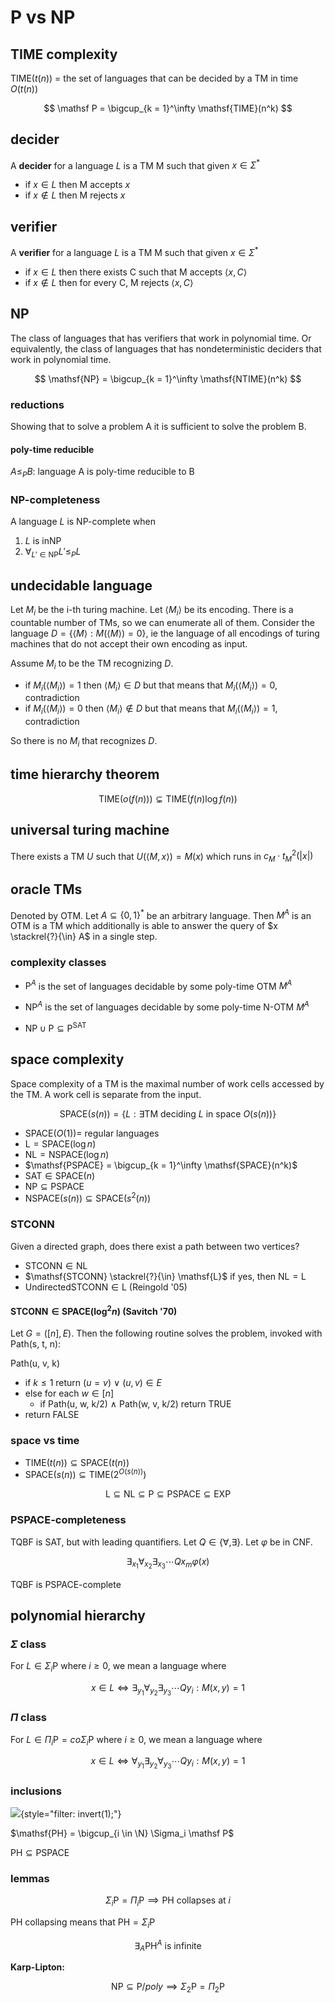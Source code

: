 # P vs NP

## TIME complexity

$\mathsf{TIME}(t(n))$ = the set of languages that can be decided by a TM in time $O(t(n))$

$$
\mathsf P = \bigcup_{k = 1}^\infty \mathsf{TIME}(n^k)
$$

## decider

A **decider** for a language $L$ is a TM M such that given $x \in \Sigma^*$

- if $x \in L$ then M accepts $x$
- if $x \notin L$ then M rejects $x$

## verifier

A **verifier** for a language $L$ is a TM M such that given $x \in \Sigma^*$

- if $x \in L$ then there exists C such that M accepts $\langle x, C \rangle$
- if $x \notin L$ then for every C, M rejects $\langle x, C \rangle$

## $\mathsf{NP}$

The class of languages that has verifiers that work in polynomial time. Or equivalently, the class of languages that has nondeterministic deciders that work in polynomial time.

$$
\mathsf{NP} = \bigcup_{k = 1}^\infty \mathsf{NTIME}(n^k)
$$

### reductions

Showing that to solve a problem A it is sufficient to solve the problem B.

#### poly-time reducible

$A \le_P B$: language A is poly-time reducible to B

### $\mathsf{NP}$-completeness

A language $L$ is $\mathsf{NP}$-complete when

1. $L$ is in$\mathsf{NP}$
2. $\forall_{L' \in \mathsf{NP}} L' \le_P L$

## undecidable language

Let $M_i$ be the i-th turing machine. Let $\langle M_i \rangle$ be its encoding. There is a countable number of TMs, so we can enumerate all of them. Consider the language $D = \{\langle M \rangle : M(\langle M \rangle) = 0\}$, ie the language of all encodings of turing machines that do not accept their own encoding as input.

Assume $M_i$ to be the TM recognizing $D$.

- if $M_i(\langle M_i \rangle) = 1$ then $\langle M_i \rangle \in D$ but that means that $M_i(\langle M_i \rangle) = 0$, contradiction
- if $M_i(\langle M_i \rangle) = 0$ then $\langle M_i \rangle \notin D$ but that means that $M_i(\langle M_i \rangle) = 1$, contradiction

So there is no $M_i$ that recognizes $D$.

## time hierarchy theorem

$$
	\mathsf{TIME}(o(f(n))) \subsetneq \mathsf{TIME}(f(n) \log f(n))
$$

## universal turing machine

There exists a TM $U$ such that $U(\langle M, x \rangle) = M(x)$ which runs in $c_M \cdot t^2_M(|x|)$

## oracle TMs

Denoted by OTM. Let $A \subseteq \{0, 1\}^*$ be an arbitrary language. Then $M^A$ is an OTM is a TM which additionally is able to answer the query of $x \stackrel{?}{\in} A$ in a single step.

### complexity classes

- $\mathsf P^A$ is the set of languages decidable by some poly-time OTM $M^A$
- $\mathsf{NP}^A$ is the set of languages decidable by some poly-time N-OTM $M^A$

- $\mathsf{NP} \cup \mathsf P \subseteq \mathsf P^{\mathsf{SAT}}$

## space complexity

Space complexity of a TM is the maximal number of work cells accessed by the TM. A work cell is separate from the input.

$$
	\mathsf{SPACE}(s(n)) = \{L : \exists \text{TM deciding } L \text{ in space } O(s(n))\}
$$

- $\mathsf{SPACE}(O(1)) =$ regular languages
- $\mathsf L = \mathsf{SPACE}(\log n)$
- $\mathsf{NL} = \mathsf{NSPACE}(\log n)$
- $\mathsf{PSPACE} = \bigcup_{k = 1}^\infty \mathsf{SPACE}(n^k)$
- $\mathsf{SAT} \in \mathsf{SPACE}(n)$
- $\mathsf{NP} \subseteq \mathsf{PSPACE}$
- $\mathsf{NSPACE}(s(n)) \subseteq \mathsf{SPACE}(s^2(n))$

### STCONN

Given a directed graph, does there exist a path between two vertices?

- $\mathsf{STCONN} \in \mathsf{NL}$
- $\mathsf{STCONN} \stackrel{?}{\in} \mathsf{L}$ if yes, then $\mathsf{NL} = \mathsf{L}$
- $\mathsf{UndirectedSTCONN} \in \mathsf{L}$ (Reingold '05)

#### $\mathsf{STCONN} \in \mathsf{SPACE}(\log^2 n)$ (Savitch '70)

Let $G = ([n], E)$. Then the following routine solves the problem, invoked with Path(s, t, n):

Path(u, v, k)

- if $k \le 1$ return ($u = v$) $\lor$ $(u, v) \in E$
- else for each $w \in [n]$
  - if Path(u, w, k/2) $\land$ Path(w, v, k/2) return TRUE
- return FALSE

### space vs time

- $\mathsf{TIME}(t(n)) \subseteq \mathsf{SPACE}(t(n))$
- $\mathsf{SPACE}(s(n)) \subseteq \mathsf{TIME}(2^{O(s(n))})$

$$
\mathsf{L} \subseteq \mathsf{NL} \subseteq \mathsf{P} \subseteq \mathsf{PSPACE} \subseteq \mathsf{EXP}
$$

### $\mathsf{PSPACE}$-completeness

$\mathsf{TQBF}$ is SAT, but with leading quantifiers. Let $Q \in \{\forall, \exists\}$. Let $\varphi$ be in CNF.

$$
\exists_{x_1}\forall_{x_2}\exists_{x_3} \cdots Q{x_m} \varphi(x)
$$

$\mathsf{TQBF}$ is $\mathsf{PSPACE}$-complete

## polynomial hierarchy

### $\Sigma$ class

For $L \in \Sigma_i \mathsf P$ where $i \ge 0$, we mean a language where

$$
x \in L \iff \exists_{y_1}\forall_{y_2}\exists_{y_3} \cdots Q{y_i} : M(x, y) = 1
$$

### $\Pi$ class

For $L \in \Pi_i \mathsf P = co\Sigma_i \mathsf P$ where $i \ge 0$, we mean a language where

$$
x \in L \iff \forall_{y_1}\exists_{y_2}\forall_{y_3} \cdots Q{y_i} : M(x, y) = 1
$$

### inclusions

![](https://upload.wikimedia.org/wikipedia/commons/9/9e/Polynomial_time_hierarchy.svg){style="filter: invert(1);"}

$\mathsf{PH} = \bigcup_{i \in \N} \Sigma_i \mathsf P$

$\mathsf{PH} \subseteq \mathsf{PSPACE}$

### lemmas

$$
\Sigma_i \mathsf{P} = \Pi_i \mathsf{P} \implies \mathsf{PH} \text{ collapses at } i
$$

$\mathsf{PH}$ collapsing means that $\mathsf{PH} = \Sigma_i \mathsf P$

$$
\exists_{A} \mathsf{PH}^A \text{ is infinite}
$$

**Karp-Lipton:**

$$
\mathsf{NP} \subseteq \mathsf{P}/poly \implies \Sigma_2 \mathsf{P} = \Pi_2 \mathsf{P}
$$

